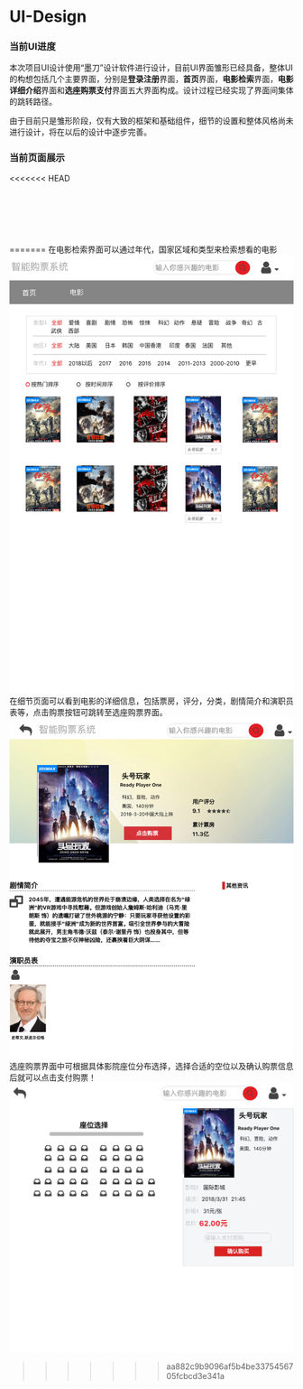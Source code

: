 # UI-Design

### 当前UI进度

​      本次项目UI设计使用“墨刀”设计软件进行设计，目前UI界面雏形已经具备，整体UI的构想包括几个主要界面，分别是**登录注册**界面，**首页**界面，**电影检索**界面，**电影详细介绍**界面和**选座购票支付**界面五大界面构成。设计过程已经实现了界面间集体的跳转路径。

​     由于目前只是雏形阶段，仅有大致的框架和基础组件，细节的设置和整体风格尚未进行设计，将在以后的设计中逐步完善。

### 当前页面展示
<<<<<<< HEAD

<p><img src="</Movie-ticket-Sale-System/UI-Design/blob/master/UI_image/1-1_themePage.png>" alt="" /></p>

<p><img src="<https://github.com/Movie-ticket-Sale-System/UI-Design/tree/master/UI_image/1-2_detailPage.png>" alt="" /></p>

<p><img src="<https://github.com/Movie-ticket-Sale-System/UI-Design/tree/master/UI_image/1-1_payPage.png>" alt="" /></p>









=======
在电影检索界面可以通过年代，国家区域和类型来检索想看的电影
![](./UI_image/1-1_themePage.png)
在细节页面可以看到电影的详细信息，包括票房，评分，分类，剧情简介和演职员表等，点击购票按钮可跳转至选座购票界面。
![](./UI_image/1-2_detailPage.png)
选座购票界面中可根据具体影院座位分布选择，选择合适的空位以及确认购票信息后就可以点击支付购票！
![](./UI_image/2_pay.png)
>>>>>>> aa882c9b9096af5b4be3375456705fcbcd3e341a
